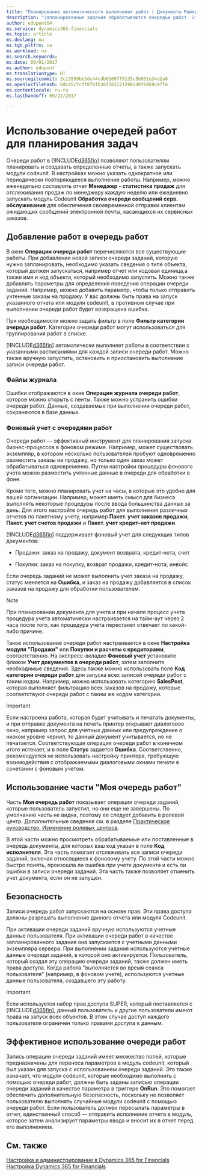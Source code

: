 ```yaml
---
title: "Планирование автоматического выполнения работ | Документы Майкрософт"
description: "Запланированные задания обрабатываются очередью работ. Эти работы выполняют отчеты и модули Codeunit. В настройках можно указать однократное или периодически повторяющееся выполнение работы."
author: edupont04
ms.service: dynamics365-financials
ms.topic: article
ms.devlang: na
ms.tgt_pltfrm: na
ms.workload: na
ms.search.keywords: 
ms.date: 09/01/2017
ms.author: edupont
ms.translationtype: HT
ms.sourcegitcommit: 2c13559bb3dc44cdb61697f5135c5b931e34d2a8
ms.openlocfilehash: 6dc45cfcff07bfb36f363121298cd0f68b9ce7fe
ms.contentlocale: ru-ru
ms.lasthandoff: 09/22/2017

---
```

# <a name="use-job-queues-to-schedule-tasks"></a>Использование очередей работ для планирования задач
Очереди работ в [!INCLUDE[d365fin](includes/d365fin_md.md)] позволяют пользователям планировать и создавать определенные отчеты, а также запускать модули codeunit. В настройках можно указать однократное или периодически повторяющееся выполнение работы. Например, можно еженедельно составлять отчет **Менеджер - статистика продаж** для отслеживания продаж по менеджеру каждую неделю или ежедневно запускать модуль Codeunit **Обработка очереди сообщений серв. обслуживания** для обеспечения своевременной отправки клиентам ожидающих сообщений электронной почты, касающихся их сервисных заказов.  

## <a name="add-jobs-to-the-job-queue"></a>Добавление работ в очередь работ
В окне **Операции очереди работ** перечисляются все существующие работы. При добавлении новой записи очереди заданий, которую нужно запланировать, необходимо указать сведения о типе объекта, который должен запускаться, например отчет или кодовая единица,а также имя и код объекта, который необходимо запустить. Можно также добавлять параметры для определения поведения операции очереди заданий. Например, можно добавить параметр, чтобы только отправить учтенные заказы на продажу. У вас должны быть права на запуск указанного отчета или модуля codeunit, в противном случае при выполнении очереди работ будет возвращена ошибка.  

При необходимости можно задать фильтр в поле **Фильтр категории очереди работ**. Категории очереди работ могут использоваться для группирования работ в списке.

[!INCLUDE[d365fin](includes/d365fin_md.md)] автоматически выполняет работы в соответствии с указанными расписаниями для каждой записи очереди работ. Можно также вручную запустить, остановить и приостановить выполнение записи очереди работ.

### <a name="log-files"></a>Файлы журнала
Ошибки отображаются в окне **Операции журнала очереди работ**, которое можно открыть с ленты. Также можно устранить ошибки очереди работ. Данные, создаваемые при выполнении очереди работ, сохраняются в базе данных.  

### <a name="background-posting-with-job-queues"></a>Фоновый учет с очередями работ
Очереди работ — эффективный инструмент для планирования запуска бизнес-процессов в фоновом режиме. Например, может существовать экземпляр, в котором несколько пользователей пробуют одновременно разместить заказы на продажу, но только один заказ может обрабатываться одновременно. Путем настройки процедуры фонового учета можно разместить учтенные данные в очереди для обработки в фоне.  

 Кроме того, можно планировать учет на часы, в которые это удобно для вашей организации. Например, может иметь смысл для бизнеса выполнять некоторые процедуры после ввода большинства данных за день. Для этого настройте очередь работ для выполнения различных отчетов по пакетному учету, например **Пакет. учет заказов продажи**, **Пакет. учет счетов продажи** и **Пакет. учет кредит-нот продажи**.  

 [!INCLUDE[d365fin](includes/d365fin_md.md)] поддерживает фоновый учет для следующих типов документов:  

-   Продажи: заказ на продажу, документ возврата, кредит-нота, счет  

-   Покупки: заказ на покупку, возврат продажи, кредит-нота, инвойс  

 Если очередь заданий не может выполнить учет заказа на продажу, статус меняется на **Ошибка**, и заказ на продажу добавляется в список заказов на продажу для обработки пользователем.  

> [!NOTE]  
>  При планировании документа для учета и при начале процесс учета процедура учета автоматически настраивается на тайм-аут через 2 часа после того, как процедура учета перестанет отвечает по какой-либо причине.  

Такое использование очереди работ настраивается в окне **Настройка модуля "Продажи"** или **Покупки и расчеты с кредиторами**, соответственно. На экспресс-вкладке **Фоновый учет** установите флажок **Учет документов в очереди работ**, затем заполните необходимые сведения. Здесь также можно использовать поле **Код категории очереди работ** для запуска всех записей очереди работ с таким кодом. Например, можно использовать категорию **SalesPost**, которая выполняет фильтрацию всех заказов на продажу, которые соответствуют очереди работ с таким же кодом категории.  

> [!IMPORTANT]  
>  Если настроена работа, которая будет учитывать и печатать документы, и при отправке документа на печать принтер открывает диалоговое окно, например запрос для учетных данных или предупреждение о низком уровне чернил, то данный документ учитывается, но не печатается. Соответствующая операция очереди работ в конечном итоге истекает, и в поле **Статус** задается **Ошибка**. Соответственно, рекомендуется не использовать настройку принтера, требующую взаимодействия с отображаемыми диалоговыми окнами печати в сочетании с фоновым учетом.  

## <a name="use-the-my-job-queue-part"></a>Использование части "Моя очередь работ"
Часть **Моя очередь работ** показывает операции очереди заданий, которые пользователь запустил, но они еще не завершены. По умолчанию часть не видна, поэтому ее следует добавить в ролевой центр. Дополнительные сведения см. в разделе [Практическое руководство. Изменение ролевых центров](change-role.md).  

В этой части можно просмотреть обрабатываемые или поставленные в очередь документы, для которых ваш код указан в поле **Код исполнителя**. Эта часть помогает отслеживать все записи очереди заданий, включая относящиеся к фоновому учету. По этой части можно быстро понять, произошла ли ошибка при учете документа и есть ли ошибки в записи очереди заданий. Эта часть также позволяет отменить учет документа, если он не запущен.  

## <a name="security"></a>Безопасность  
Записи очередь работ запускаются на основе прав. Эти права доступа должны разрешать выполнение данного отчета или модуля Codeunit.  

При активации очереди заданий вручную используются учетные данные пользователя. При активации очереди работ в качестве запланированного задания она запускается с учетными данными экземпляра сервера. При выполнении задания используются учетные данные очереди заданий, в которой оно активируется. Пользователь, который создал эту операцию очереди заданий, также должен иметь права доступа. Когда работа "выполняется во время сеанса пользователя" (например, в фоновом учете), используются учетные данные пользователя, создавшего эту работу.  

> [!IMPORTANT]  
>  Если используется набор прав доступа SUPER, который поставляется с [!INCLUDE[d365fin](includes/d365fin_md.md)], данный пользователь и другие пользователи имеют права на запуск всех объектов. В этом случае доступ каждого пользователя ограничен только правами доступа к данным.  

## <a name="using-job-queues-effectively"></a>Эффективное использование очереди работ  
Запись операции очереди заданий имеет множество полей, которые предназначены для переноса параметров в модуль codeunit, который был указан для запуска с использованием очереди заданий. Это также означает, что модули codeunit, которые необходимо выполнить с помощью очереди работ, должны быть заданы записью операции очереди заданий в качестве параметра в триггере **OnRun**. Это помогает обеспечить дополнительную безопасность, поскольку не позволяет пользователю выполнять случайные модули codeunit с помощью очереди работ. Если пользователь должен пересылать параметры в отчет, единственный способ — отправить исполнение отчета в модуль, которое затем анализирует параметры ввода и вносит их в отчет перед его выполнением.  

## <a name="see-also"></a>См. также  
[Настройка и администрирование в Dynamics 365 for Financials](admin-setup-and-administration.md)  
[Настройка Dynamics 365 for Financials](setup.md)  


